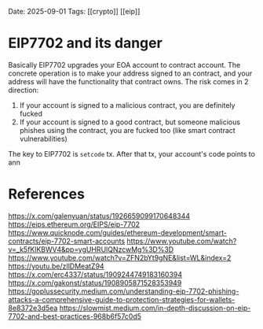 Date: 2025-09-01
Tags: [[crypto]] [[eip]]

# EIP7702 and its danger

Basically EIP7702 upgrades your EOA account to contract account. The concrete operation is to make your address signed to an contract, and your address will have the functionality that contract owns. 
The risk comes in 2 direction: 
1. If your account is signed to a malicious contract, you are definitely fucked
2. If your account is signed to a good contract, but someone malicious phishes using the contract, you are fucked too (like smart contract vulnerabilities)

The key to EIP7702 is `setcode` tx. After that tx, your account's code points to ann


# References
https://x.com/galenyuan/status/1926659099170648344
https://eips.ethereum.org/EIPS/eip-7702
https://www.quicknode.com/guides/ethereum-development/smart-contracts/eip-7702-smart-accounts
https://www.youtube.com/watch?v=_k5fKlKBWV4&pp=ygUHRUlQNzcwMg%3D%3D
https://www.youtube.com/watch?v=ZFN2bYt9gNE&list=WL&index=2
https://youtu.be/zIlDMeatZ94
https://x.com/erc4337/status/1909244749183160394
https://x.com/gakonst/status/1908905871528353949
https://goplussecurity.medium.com/understanding-eip-7702-phishing-attacks-a-comprehensive-guide-to-protection-strategies-for-wallets-8e8372e3d5ea
https://slowmist.medium.com/in-depth-discussion-on-eip-7702-and-best-practices-968b6f57c0d5
